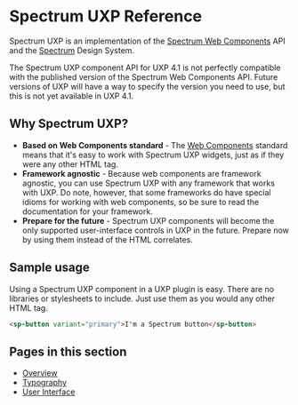 # Spectrum UXP Reference

Spectrum UXP is an implementation of the [Spectrum Web Components](https://opensource.adobe.com/spectrum-web-components/) API and the [Spectrum](https://spectrum.adobe.com/) Design System.

<InlineAlert variant="warning" slots="text"/>

The Spectrum UXP component API for UXP 4.1 is not perfectly compatible with the published version of the Spectrum Web Components API. Future versions of UXP will have a way to specify the version you need to use, but this is not yet available in UXP 4.1.

## Why Spectrum UXP?

* **Based on Web Components standard** - The [Web Components](https://developer.mozilla.org/en-US/docs/Web/Web_Components) standard means that it's easy to work with Spectrum UXP widgets, just as if they were any other HTML tag. 
* **Framework agnostic** - Because web components are framework agnostic, you can use Spectrum UXP with any framework that works with UXP. Do note, however, that some frameworks do have special idioms for working with web components, so be sure to read the documentation for your framework.
* **Prepare for the future**  - Spectrum UXP components will become the only supported user-interface controls in UXP in the future. Prepare now by using them instead of the HTML correlates.

## Sample usage

Using a Spectrum UXP component in a UXP plugin is easy. There are no libraries or stylesheets to include. Just use them as you would any other HTML tag.

```html
<sp-button variant="primary">I'm a Spectrum button</sp-button>
```

## Pages in this section


* [Overview](/uxp/reference-spectrum/Overview/)
* [Typography](/uxp/reference-spectrum/Typography/)
* [User Interface](/uxp/reference-spectrum/User%20Interface/)
